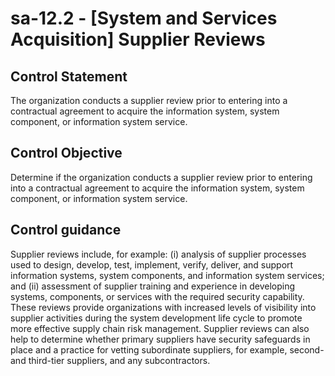# sa-12.2 - \[System and Services Acquisition\] Supplier Reviews

## Control Statement

The organization conducts a supplier review prior to entering into a contractual agreement to acquire the information system, system component, or information system service.

## Control Objective

Determine if the organization conducts a supplier review prior to entering into a contractual agreement to acquire the information system, system component, or information system service.

## Control guidance

Supplier reviews include, for example: (i) analysis of supplier processes used to design, develop, test, implement, verify, deliver, and support information systems, system components, and information system services; and (ii) assessment of supplier training and experience in developing systems, components, or services with the required security capability. These reviews provide organizations with increased levels of visibility into supplier activities during the system development life cycle to promote more effective supply chain risk management. Supplier reviews can also help to determine whether primary suppliers have security safeguards in place and a practice for vetting subordinate suppliers, for example, second- and third-tier suppliers, and any subcontractors.
